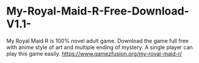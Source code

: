 # My-Royal-Maid-R-Free-Download-V1.1-
My Royal Maid R is 100% novel adult game. Download the game full free with anime style of art and multiple ending of mystery. A single player can play this game easily. 
https://www.gamezfusion.org/my-royal-maid-r/
